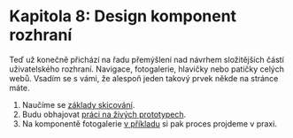 # Kapitola 8: Design komponent rozhraní

Teď už konečně přichází na řadu přemýšlení nad návrhem složitějších částí uživatelského rozhraní. Navigace, fotogalerie, hlavičky nebo patičky celých webů. Vsadím se s vámi, že alespoň jeden takový prvek někde na stránce máte.

1. Naučíme se [základy skicování](skicovani.md).
2. Budu obhajovat [práci na živých prototypech](html-prototypovani.md).
3. Na komponentě fotogalerie [v příkladu](priklad-navrh-komponenty.md) si pak proces projdeme v praxi.



